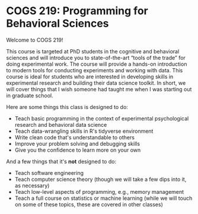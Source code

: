 # COGS 219: Programming for Behavioral Sciences

Welcome to COGS 219! 

This course is targeted at PhD students in the cognitive and behavioral sciences and will introduce you to state-of-the-art “tools of the trade” for doing experimental work. The course will provide a hands-on introduction to modern tools for conducting experiments and working with data. This course is ideal for students who are interested in developing skills in experimental research and building their data science toolkit. In short, we will cover things that I wish someone had taught me when I was starting out in graduate school.

Here are some things this class is designed to do:

* Teach basic programming in the context of experimental psychological research and behavioral data science
* Teach data-wrangling skills in R's tidyverse environment
* Write clean code that's understandable to others
* Improve your problem solving and debugging skills
* Give you the confidence to learn more on your own

And a few things that it's **not** designed to do: 

* Teach software engineering
* Teach computer science theory (though we will take a few dips into it, as necessary)
* Teach low-level aspects of programming, e.g., memory management
* Teach a full course on statistics or machine learning (while we will touch on some of these topics, these are covered in other classes)

